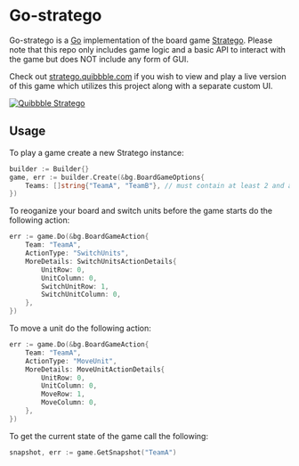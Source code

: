 # Go-stratego

Go-stratego is a [Go](https://golang.org) implementation of the board game [Stratego](https://en.wikipedia.org/wiki/Stratego). Please note that this repo only includes game logic and a basic API to interact with the game but does NOT include any form of GUI.

Check out [stratego.quibbble.com](stratego.quibbble.com) if you wish to view and play a live version of this game which utilizes this project along with a separate custom UI.

[![Quibbble Stratego](https://i.imgur.com/iekrcod.png)](stratego.quibbble.com)

## Usage

To play a game create a new Stratego instance:
```go
builder := Builder{}
game, err := builder.Create(&bg.BoardGameOptions{
    Teams: []string{"TeamA", "TeamB"}, // must contain at least 2 and at most 2 teams
})
```

To reoganize your board and switch units before the game starts do the following action:
```go
err := game.Do(&bg.BoardGameAction{
    Team: "TeamA",
    ActionType: "SwitchUnits",
    MoreDetails: SwitchUnitsActionDetails{
        UnitRow: 0,
        UnitColumn: 0,
        SwitchUnitRow: 1,
        SwitchUnitColumn: 0,
    },
})
```

To move a unit do the following action:
```go
err := game.Do(&bg.BoardGameAction{
    Team: "TeamA",
    ActionType: "MoveUnit",
    MoreDetails: MoveUnitActionDetails{
        UnitRow: 0,
        UnitColumn: 0,
        MoveRow: 1,
        MoveColumn: 0,
    },
})
```

To get the current state of the game call the following:
```go
snapshot, err := game.GetSnapshot("TeamA")
```

